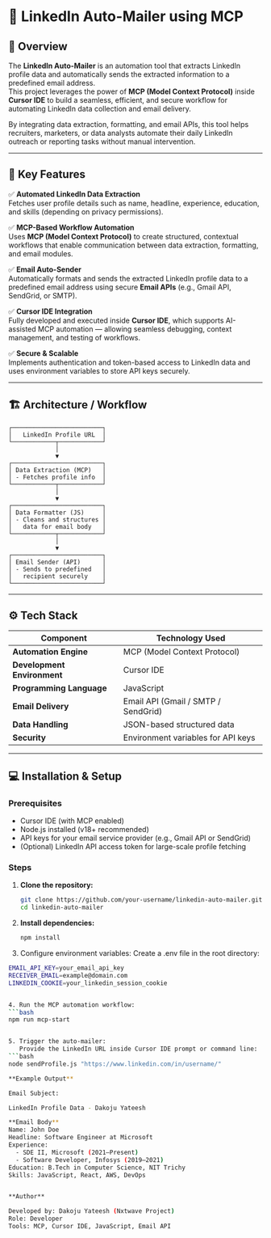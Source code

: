 # 🚀 LinkedIn Auto-Mailer using MCP

## 📘 Overview

The **LinkedIn Auto-Mailer** is an automation tool that extracts LinkedIn profile data and automatically sends the extracted information to a predefined email address.  
This project leverages the power of **MCP (Model Context Protocol)** inside **Cursor IDE** to build a seamless, efficient, and secure workflow for automating LinkedIn data collection and email delivery.

By integrating data extraction, formatting, and email APIs, this tool helps recruiters, marketers, or data analysts automate their daily LinkedIn outreach or reporting tasks without manual intervention.

---

## 🧠 Key Features

✅ **Automated LinkedIn Data Extraction**  
Fetches user profile details such as name, headline, experience, education, and skills (depending on privacy permissions).

✅ **MCP-Based Workflow Automation**  
Uses **MCP (Model Context Protocol)** to create structured, contextual workflows that enable communication between data extraction, formatting, and email modules.

✅ **Email Auto-Sender**  
Automatically formats and sends the extracted LinkedIn profile data to a predefined email address using secure **Email APIs** (e.g., Gmail API, SendGrid, or SMTP).

✅ **Cursor IDE Integration**  
Fully developed and executed inside **Cursor IDE**, which supports AI-assisted MCP automation — allowing seamless debugging, context management, and testing of workflows.

✅ **Secure & Scalable**  
Implements authentication and token-based access to LinkedIn data and uses environment variables to store API keys securely.

---
## 🏗️ Architecture / Workflow

    ┌─────────────────────────┐
    │   LinkedIn Profile URL  │
    └────────────┬────────────┘
                 │
                 ▼
    ┌─────────────────────────┐
    │ Data Extraction (MCP)   │
    │ - Fetches profile info  │
    └────────────┬────────────┘
                 │
                 ▼
    ┌─────────────────────────┐
    │ Data Formatter (JS)     │
    │ - Cleans and structures │
    │   data for email body   │
    └────────────┬────────────┘
                 │
                 ▼
    ┌─────────────────────────┐
    │ Email Sender (API)      │
    │ - Sends to predefined   │
    │   recipient securely    │
    └─────────────────────────┘

---

## ⚙️ Tech Stack

| Component | Technology Used |
|------------|-----------------|
| **Automation Engine** | MCP (Model Context Protocol) |
| **Development Environment** | Cursor IDE |
| **Programming Language** | JavaScript |
| **Email Delivery** | Email API (Gmail / SMTP / SendGrid) |
| **Data Handling** | JSON-based structured data |
| **Security** | Environment variables for API keys |

---

## 💻 Installation & Setup

### Prerequisites
- Cursor IDE (with MCP enabled)
- Node.js installed (v18+ recommended)
- API keys for your email service provider (e.g., Gmail API or SendGrid)
- (Optional) LinkedIn API access token for large-scale profile fetching

### Steps

1. **Clone the repository:**
   ```bash
   git clone https://github.com/your-username/linkedin-auto-mailer.git
   cd linkedin-auto-mailer
2. **Install dependencies:**
   ```bash
   npm install

3. Configure environment variables:
   Create a .env file in the root directory:
```bash
EMAIL_API_KEY=your_email_api_key
RECEIVER_EMAIL=example@domain.com
LINKEDIN_COOKIE=your_linkedin_session_cookie


4. Run the MCP automation workflow:
```bash
npm run mcp-start


5. Trigger the auto-mailer:
   Provide the LinkedIn URL inside Cursor IDE prompt or command line:
```bash
node sendProfile.js "https://www.linkedin.com/in/username/"

**Example Output**

Email Subject:

LinkedIn Profile Data - Dakoju Yateesh

**Email Body**
Name: John Doe
Headline: Software Engineer at Microsoft
Experience:
  - SDE II, Microsoft (2021–Present)
  - Software Developer, Infosys (2019–2021)
Education: B.Tech in Computer Science, NIT Trichy
Skills: JavaScript, React, AWS, DevOps


**Author**

Developed by: Dakoju Yateesh (Nxtwave Project)
Role: Developer 
Tools: MCP, Cursor IDE, JavaScript, Email API
